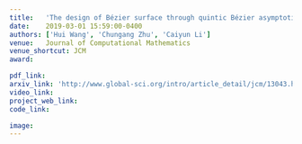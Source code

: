 ```yaml
---
title:   'The design of Bézier surface through quintic Bézier asymptotic quadrilateral'
date:    2019-03-01 15:59:00-0400
authors: ['Hui Wang', 'Chungang Zhu', 'Caiyun Li']
venue:   Journal of Computational Mathematics
venue_shortcut: JCM
award:

pdf_link:    
arxiv_link: 'http://www.global-sci.org/intro/article_detail/jcm/13043.html'
video_link: 
project_web_link:
code_link:

image: 
---
```

